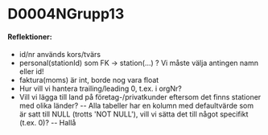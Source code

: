 # D0004NGrupp13

#### Reflektioner:
- id/nr används kors/tvärs
- personal(stationId) som FK -> station(...) ? Vi måste välja antingen namn eller id!
- faktura(moms) är int, borde nog vara float
- Hur vill vi hantera trailing/leading 0, t.ex. i orgNr?
- Vill vi lägga till land på företag-/privatkunder eftersom det finns stationer med olika länder?
-- Alla tabeller har en kolumn med defaultvärde som är satt till NULL (trotts 'NOT NULL'), vill vi sätta det till något specifikt (t.ex. 0)?
  -- Hallå
